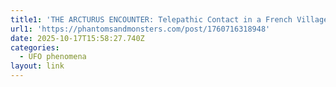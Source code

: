 ```yaml
---
title1: 'THE ARCTURUS ENCOUNTER: Telepathic Contact in a French Village of Grottoes'
url1: 'https://phantomsandmonsters.com/post/1760716318948'
date: 2025-10-17T15:58:27.740Z
categories:
  - UFO phenomena
layout: link
---
```


